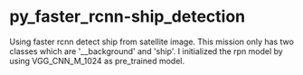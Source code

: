 # py_faster_rcnn-ship_detection
Using faster rcnn detect ship from satellite image.
This mission only has two classes which are '__background' and 'ship'. I initialized the rpn model by using  VGG_CNN_M_1024 as pre_trained model.
